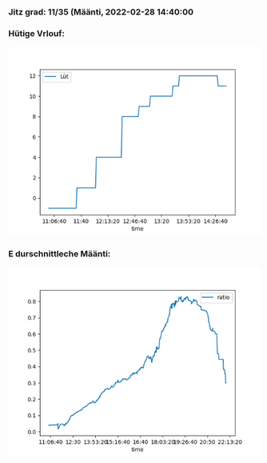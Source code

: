 ### Jitz grad: 11/35 (Määnti, 2022-02-28 14:40:00

### Hütige Vrlouf:
![Graph](Today.png)

### E durschnittleche Määnti:
![Graph](Määnti.png)